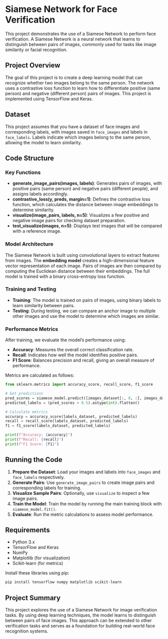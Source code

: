 # Siamese Network for Face Verification

This project demonstrates the use of a Siamese Network to perform face verification. A Siamese Network is a neural network that learns to distinguish between pairs of images, commonly used for tasks like image similarity or facial recognition.

## Project Overview

The goal of this project is to create a deep learning model that can recognize whether two images belong to the same person. The network uses a contrastive loss function to learn how to differentiate positive (same person) and negative (different person) pairs of images. This project is implemented using TensorFlow and Keras.

## Dataset

This project assumes that you have a dataset of face images and corresponding labels, with images saved in `face_images` and labels in `face_labels`. Labels indicate which images belong to the same person, allowing the model to learn similarity. 

## Code Structure

### Key Functions

- **generate_image_pairs(images, labels)**: Generates pairs of images, with positive pairs (same person) and negative pairs (different people), and assigns labels accordingly.
- **contrastive_loss(y, preds, margin=1)**: Defines the contrastive loss function, which calculates the distance between image embeddings to determine similarity.
- **visualize(image_pairs, labels, n=5)**: Visualizes a few positive and negative image pairs for checking dataset preparation.
- **test_visualize(images, n=5)**: Displays test images that will be compared with a reference image.

### Model Architecture

The Siamese Network is built using convolutional layers to extract features from images. The **embedding model** creates a high-dimensional feature vector representation of each image. Pairs of images are then compared by computing the Euclidean distance between their embeddings. The full model is trained with a binary cross-entropy loss function.

### Training and Testing

- **Training**: The model is trained on pairs of images, using binary labels to learn similarity between pairs.
- **Testing**: During testing, we can compare an anchor image to multiple other images and use the model to determine which images are similar.

### Performance Metrics

After training, we evaluate the model’s performance using:
- **Accuracy**: Measures the overall correct classification rate.
- **Recall**: Indicates how well the model identifies positive pairs.
- **F1 Score**: Balances precision and recall, giving an overall measure of performance.

Metrics are calculated as follows:

```python
from sklearn.metrics import accuracy_score, recall_score, f1_score

# Get predictions
pred_scores = siamese_model.predict([images_dataset[:, 0, :], images_dataset[:, 1, :]])
predicted_labels = (pred_scores > 0.5).astype(int).flatten()

# Calculate metrics
accuracy = accuracy_score(labels_dataset, predicted_labels)
recall = recall_score(labels_dataset, predicted_labels)
f1 = f1_score(labels_dataset, predicted_labels)

print(f"Accuracy: {accuracy}")
print(f"Recall: {recall}")
print(f"F1 Score: {f1}")
```

## Running the Code

1. **Prepare the Dataset**: Load your images and labels into `face_images` and `face_labels` respectively.
2. **Generate Pairs**: Use `generate_image_pairs` to create image pairs and corresponding labels for training.
3. **Visualize Sample Pairs**: Optionally, use `visualize` to inspect a few image pairs.
4. **Train the Model**: Train the model by running the main training block with `siamese_model.fit()`.
5. **Evaluate**: Run the metric calculations to assess model performance.

## Requirements

- Python 3.x
- TensorFlow and Keras
- NumPy
- Matplotlib (for visualization)
- Scikit-learn (for metrics)

Install these libraries using pip:

```bash
pip install tensorflow numpy matplotlib scikit-learn
```

## Project Summary

This project explores the use of a Siamese Network for image verification tasks. By using deep learning techniques, the model learns to distinguish between pairs of face images. This approach can be extended to other verification tasks and serves as a foundation for building real-world face recognition systems.
